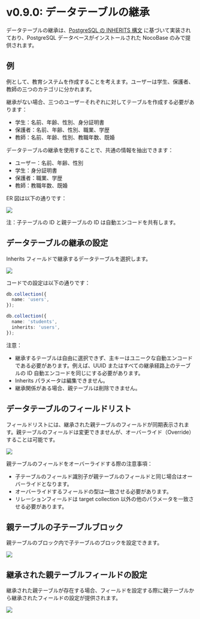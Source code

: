 # v0.9.0: データテーブルの継承

データテーブルの継承は、[PostgreSQL の INHERITS 構文](https://www.postgresql.org/docs/current/tutorial-inheritance.html) に基づいて実装されており、PostgreSQL データベースがインストールされた NocoBase のみで提供されます。

## 例

例として、教育システムを作成することを考えます。ユーザーは学生、保護者、教師の三つのカテゴリに分かれます。

継承がない場合、三つのユーザーそれぞれに対してテーブルを作成する必要があります：

- 学生：名前、年齢、性別、身分証明書
- 保護者：名前、年齢、性別、職業、学歴
- 教師：名前、年齢、性別、教職年数、既婚

データテーブルの継承を使用することで、共通の情報を抽出できます：

- ユーザー：名前、年齢、性別
- 学生：身分証明書
- 保護者：職業、学歴
- 教師：教職年数、既婚

ER 図は以下の通りです：

<img src="./inherits/er.svg" style="max-width: 700px;" />

注：子テーブルの ID と親テーブルの ID は自動エンコードを共有します。

## データテーブルの継承の設定

Inherits フィールドで継承するデータテーブルを選択します。

<img src="./inherits/inherit.jpg" />

コードでの設定は以下の通りです：

```ts
db.collection({
  name: 'users',
});

db.collection({
  name: 'students',
  inherits: 'users',
});
```

注意：

- 継承するテーブルは自由に選択できず、主キーはユニークな自動エンコードである必要があります。例えば、UUID またはすべての継承経路上のテーブルの ID 自動エンコードを同じにする必要があります。
- Inherits パラメータは編集できません。
- 継承関係がある場合、親テーブルは削除できません。

## データテーブルのフィールドリスト

フィールドリストには、継承された親テーブルのフィールドが同期表示されます。親テーブルのフィールドは変更できませんが、オーバーライド（Override）することは可能です。

<img src="./inherits/inherit-fields.jpg" />

親テーブルのフィールドをオーバーライドする際の注意事項：

- 子テーブルのフィールド識別子が親テーブルのフィールドと同じ場合はオーバーライドとなります。
- オーバーライドするフィールドの型は一致させる必要があります。
- リレーションフィールドは target collection 以外の他のパラメータを一致させる必要があります。

## 親テーブルの子テーブルブロック

親テーブルのブロック内で子テーブルのブロックを設定できます。

<img src="./inherits/inherited-blocks.jpg" />

## 継承された親テーブルフィールドの設定

継承された親テーブルが存在する場合、フィールドを設定する際に親テーブルから継承されたフィールドの設定が提供されます。

<img src="./inherits/configure-fields.jpg" />

